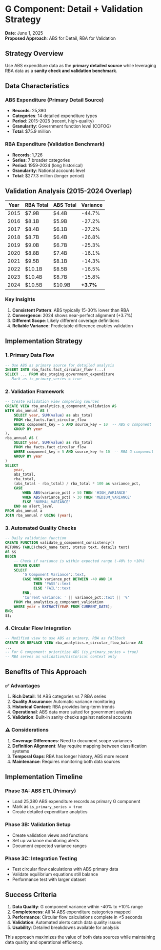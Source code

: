 # G Component: Detail + Validation Strategy
**Date**: June 1, 2025  
**Proposed Approach**: ABS for Detail, RBA for Validation  

## Strategy Overview

Use ABS expenditure data as the **primary detailed source** while leveraging RBA data as a **sanity check and validation benchmark**.

## Data Characteristics

### ABS Expenditure (Primary Detail Source)
- **Records**: 25,380
- **Categories**: 14 detailed expenditure types
- **Period**: 2015-2025 (recent, high-quality)
- **Granularity**: Government function level (COFOG)
- **Total**: $75.9 million

### RBA Expenditure (Validation Benchmark)  
- **Records**: 1,726
- **Series**: 7 broader categories
- **Period**: 1959-2024 (long historical)
- **Granularity**: National accounts level
- **Total**: $277.3 million (longer period)

## Validation Analysis (2015-2024 Overlap)

| Year | RBA Total | ABS Total | Variance |
|------|-----------|-----------|----------|
| 2015 | $7.9B     | $4.4B     | -44.7%   |
| 2016 | $8.1B     | $5.9B     | -27.2%   |
| 2017 | $8.4B     | $6.1B     | -27.2%   |
| 2018 | $8.7B     | $6.4B     | -26.8%   |
| 2019 | $9.0B     | $6.7B     | -25.3%   |
| 2020 | $8.8B     | $7.4B     | -16.1%   |
| 2021 | $9.5B     | $8.1B     | -14.3%   |
| 2022 | $10.1B    | $8.5B     | -16.5%   |
| 2023 | $10.4B    | $8.7B     | -15.8%   |
| 2024 | $10.5B    | $10.9B    | **+3.7%** |

### Key Insights
1. **Consistent Pattern**: ABS typically 15-30% lower than RBA
2. **Convergence**: 2024 shows near-perfect alignment (+3.7%)
3. **Different Scope**: Likely different coverage definitions
4. **Reliable Variance**: Predictable difference enables validation

## Implementation Strategy

### 1. Primary Data Flow
```sql
-- Use ABS as primary source for detailed analysis
INSERT INTO rba_facts.fact_circular_flow (...)
SELECT ... FROM abs_staging.government_expenditure
-- Mark as is_primary_series = true
```

### 2. Validation Framework
```sql
-- Create validation view comparing sources
CREATE VIEW rba_analytics.g_component_validation AS
WITH abs_annual AS (
    SELECT year, SUM(value) as abs_total
    FROM rba_facts.fact_circular_flow 
    WHERE component_key = 5 AND source_key = 10  -- ABS G component
    GROUP BY year
),
rba_annual AS (
    SELECT year, SUM(value) as rba_total  
    FROM rba_facts.fact_circular_flow
    WHERE component_key = 5 AND source_key != 10  -- RBA G component
    GROUP BY year
)
SELECT 
    year,
    abs_total,
    rba_total,
    (abs_total - rba_total) / rba_total * 100 as variance_pct,
    CASE 
        WHEN ABS(variance_pct) > 50 THEN 'HIGH_VARIANCE'
        WHEN ABS(variance_pct) > 30 THEN 'MEDIUM_VARIANCE'  
        ELSE 'NORMAL_VARIANCE'
    END as alert_level
FROM abs_annual a
JOIN rba_annual r USING (year);
```

### 3. Automated Quality Checks
```sql
-- Daily validation function
CREATE FUNCTION validate_g_component_consistency()
RETURNS TABLE(check_name text, status text, details text)
AS $$
BEGIN
    -- Check if variance is within expected range (-40% to +10%)
    RETURN QUERY
    SELECT 
        'G Component Variance'::text,
        CASE WHEN variance_pct BETWEEN -40 AND 10 
             THEN 'PASS'::text 
             ELSE 'FAIL'::text 
        END,
        'Current variance: ' || variance_pct::text || '%'
    FROM rba_analytics.g_component_validation
    WHERE year = EXTRACT(YEAR FROM CURRENT_DATE);
END;
$$;
```

### 4. Circular Flow Integration
```sql
-- Modified view to use ABS as primary, RBA as fallback
CREATE OR REPLACE VIEW rba_analytics.v_circular_flow_balance AS
...
-- For G component: prioritize ABS (is_primary_series = true)
-- RBA serves as validation/historical context only
```

## Benefits of This Approach

### ✅ **Advantages**
1. **Rich Detail**: 14 ABS categories vs 7 RBA series
2. **Quality Assurance**: Automatic variance monitoring  
3. **Historical Context**: RBA provides long-term trends
4. **Operational**: ABS data more suited for government analysis
5. **Validation**: Built-in sanity checks against national accounts

### ⚠️ **Considerations**
1. **Coverage Differences**: Need to document scope variances
2. **Definition Alignment**: May require mapping between classification systems
3. **Temporal Gaps**: RBA has longer history, ABS more recent
4. **Maintenance**: Requires monitoring both data sources

## Implementation Timeline

### Phase 3A: ABS ETL (Primary)
- Load 25,380 ABS expenditure records as primary G component
- Mark as `is_primary_series = true`
- Create detailed expenditure analytics

### Phase 3B: Validation Setup  
- Create validation views and functions
- Set up variance monitoring alerts
- Document expected variance ranges

### Phase 3C: Integration Testing
- Test circular flow calculations with ABS primary data
- Validate equilibrium equations still balance
- Performance test with larger dataset

## Success Criteria

1. **Data Quality**: G component variance within -40% to +10% range
2. **Completeness**: All 14 ABS expenditure categories mapped
3. **Performance**: Circular flow calculations complete in <5 seconds
4. **Validation**: Automated alerts catch data quality issues
5. **Usability**: Detailed breakdowns available for analysis

This approach maximizes the value of both data sources while maintaining data quality and operational efficiency.